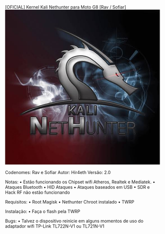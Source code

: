 [OFICIAL] Kernel Kali Nethunter para Moto G8 [Rav / Sofiar]
<img src="/docs/logo.png" alt="Logo"/>

Codenomes: Rav e Sofiar
Autor: Hir4eth
Versão: 2.0

Notas:
• Estão funcionando os Chipset wifi Atheros, Realtek e Mediatek.
• Ataques Bluetooth
• HID Ataques
• Ataques baseados em USB
• SDR e Hack RF não estão funcionando

Requisitos:
• Root Magisk
• Nethunter Chroot instalado
• TWRP

Instalação:
• Faça o flash pela TWRP

Bugs:
• Talvez o dispositivo reinicie em alguns momentos de uso do adaptador wifi TP-Link TL722N-V1 ou TL721N-V1
